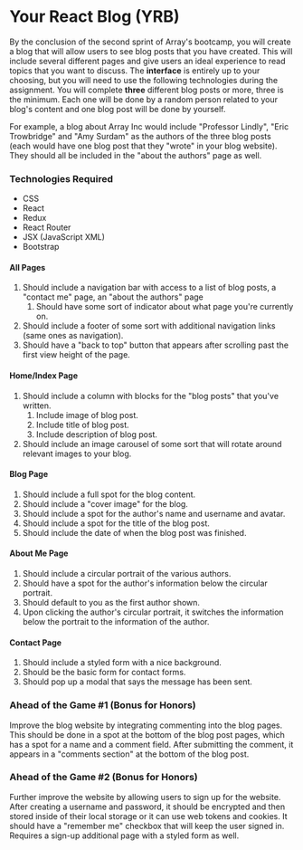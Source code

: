 # Your React Blog (YRB)
By the conclusion of the second sprint of Array's bootcamp, you will create a blog that will allow users to see blog posts that you have created. This will include several different pages and give users an ideal experience to read topics that you want to discuss. The **interface** is entirely up to your choosing, but you will need to use the following technologies during the assignment. You will complete **three** different blog posts or more, three is the minimum. Each one will be done by a random person related to your blog's content and one blog post will be done by yourself. 

For example, a blog about Array Inc would include "Professor Lindly", "Eric Trowbridge" and "Amy Surdam" as the authors of the three blog posts (each would have one blog post that they "wrote" in your blog website). They should all be included in the "about the authors" page as well.

### Technologies Required
 
- CSS
- React
- Redux
- React Router
- JSX (JavaScript XML)
- Bootstrap

#### All Pages

1. Should include a navigation bar with access to a list of blog posts, a "contact me" page, an "about the authors" page
    1. Should have some sort of indicator about what page you're currently on.
2. Should include a footer of some sort with additional navigation links (same ones as navigation).
3. Should have a "back to top" button that appears after scrolling past the first view height of the page.

#### Home/Index Page

1. Should include a column with blocks for the "blog posts" that you've written. 
    1. Include image of blog post. 
    2. Include title of blog post.
    3. Include description of blog post.
2. Should include an image carousel of some sort that will rotate around relevant images to your blog.

#### Blog Page

1. Should include a full spot for the blog content. 
2. Should include a "cover image" for the blog. 
3. Should include a spot for the author's name and username and avatar. 
4. Should include a spot for the title of the blog post. 
5. Should include the date of when the blog post was finished.

#### About Me Page

1. Should include a circular portrait of the various authors. 
2. Should have a spot for the author's information below the circular portrait.
3. Should default to you as the first author shown.
4. Upon clicking the author's circular portrait, it switches the information below the portrait to the information of the author. 

#### Contact Page

1. Should include a styled form with a nice background. 
2. Should be the basic form for contact forms.
3. Should pop up a modal that says the message has been sent.

### Ahead of the Game #1 (Bonus for Honors)

Improve the blog website by integrating commenting into the blog pages. This should be done in a spot at the bottom of the blog post pages, which has a spot for a name and a comment field. After submitting the comment, it appears in a "comments section" at the bottom of the blog post. 

### Ahead of the Game #2 (Bonus for Honors)

Further improve the website by allowing users to sign up for the website. After creating a username and password, it should be encrypted and then stored inside of their local storage or it can use web tokens and cookies. It should have a "remember me" checkbox that will keep the user signed in. Requires a sign-up additional page with a styled form as well. 
